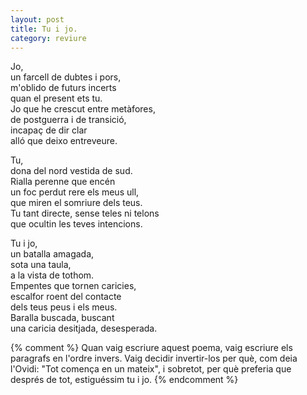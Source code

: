 ```yaml
---
layout: post
title: Tu i jo.
category: reviure
---
```


Jo,  
un farcell de dubtes i pors,  
m'oblido de futurs incerts  
quan el present ets tu.  
Jo que he crescut entre metàfores,  
de postguerra i de transició,  
incapaç de dir clar  
alló que deixo entreveure.

Tu,  
dona del nord vestida de sud.  
Rialla perenne que encén  
un foc perdut rere els meus ull,  
que miren el somriure dels teus.  
Tu tant directe, sense teles ni telons  
que ocultin les teves intencions.


Tu i jo,  
un batalla amagada,  
sota una taula,  
a la vista de tothom.  
Empentes que tornen caricies,  
escalfor roent del contacte  
dels teus peus i els meus.  
Baralla buscada, buscant  
una caricia desitjada, desesperada.


{% comment %}
 Quan vaig escriure aquest poema, vaig escriure els paragrafs en l'ordre invers.
 Vaig decidir invertir-los per què, com deia l'Ovidi: "Tot comença en un mateix",
 i sobretot, per què preferia que després de tot, estiguéssim tu i jo. 
{% endcomment %}
